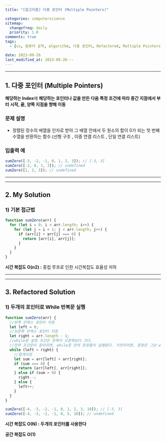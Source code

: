 ```yaml
---
title: "[알고리즘] 다중 포인터 (Multiple Pointers)"

categories: computerscience
sitemap:
  changefreq: daily
  priority: 1.0
comments: true
tags:
  - [cs, 컴퓨터 공학, algorithm, 다중 포인터, Refactored, Multiple Pointers]

date: 2023-09-26
last_modified_at: 2023-09-26---
---
```


---

## 1. **다중 포인터 (Multiple Pointers)**

**해당하는 Index**에 **해당하는 포인터나 값을 만든 다음 특정 조건에 따라 중간 지점에서 부터 시작, 끝, 양쪽 지점을 향해 이동**

### 문제 설명

- 정렬된 정수의 배열을 인자로 받아 그 배열 안에서 두 원소의 합이 0가 되는 첫 번째 수열을 반환하는 함수.(선형 구조 , 이중 연결 리스트 , 단일 연결 리스트)

### 입출력 예

```jsx
sumZero([-3, -2, -1, 0, 1, 2, 3]); // [-3, 3]
sumZero([-2, 0, 1, 3]); // undefined
sumZero([1, 2, 3]); // undefined
```

---

---

## 2. My **Solution**

### 1) 기본 접근법

```jsx
function sumZero(arr) {
  for (let i = 0; i < arr.length; i++) {
    for (let j = i + 1; j < arr.length; j++) {
      if (arr[i] + arr[j] === 0) {
        return [arr[i], arr[j]];
      }
    }
  }
}
```

**시간 복잡도 O(n2) :** 중첩 루프로 인한 시간복잡도 효율성 저하

---

---

## 3. **Refactored Solution**

### 1) **두개의 포인터로 While 반복문 실행**

```jsx
function sumZero(arr) {
  //왼쪽 인덱스 포인터 지정
  let left = 0;
  //오른쪽 인덱스 포인터 지정
  let right = arr.length - 1;
  //while문 설정 조건은 왼쪽이 오른쪽보다 크다.
  //만약 조건문이 참이라면, while문 안의 문장들이 실행된다. 거짓이라면, 문장은 그냥 while 반복문 후로 넘어간다.
  while (left < right) {
    //합계지정
    let sum = arr[left] + arr[right];
    if (sum === 0) {
      return [arr[left], arr[right]];
    } else if (sum > 0) {
      right--;
    } else {
      left++;
    }
  }
}

sumZero([-4, -3, -2, -1, 0, 1, 2, 3, 10]); // [-3, 3]
sumZero([-4, -3, -2, -1, 0, 5, 10]); // undefined
```

**시간 복잡도 O(N) : 두개의 포인터를 사용한다**

**공간 복잡도 O(1)**
